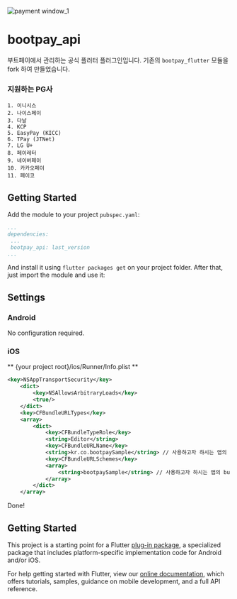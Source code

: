![payment window_1](https://docs.bootpay.co.kr/assets/online/onestore-145efaf06e9a3b1a93d07bbe174b2394f50373e9334a3205174676a181acf5b0.png)

# bootpay_api

부트페이에서 관리하는 공식 플러터 플러그인입니다. 
기존의 ``bootpay_flutter`` 모듈을 fork 하여 만들었습니다.

### 지원하는 PG사 
	1. 이니시스
	2. 나이스페이
	3. 다날
	4. KCP
	5. EasyPay (KICC)
	6. TPay (JTNet)
	7. LG U+
	8. 페이레터
	9. 네이버페이
	10. 카카오페이
	11. 페이코
	

## Getting Started
Add the module to your project ``pubspec.yaml``:
```yaml
...
dependencies:
 ...
 bootpay_api: last_version
...
```
And install it using ``flutter packages get`` on your project folder. After that, just import the module and use it:

## Settings

### Android
No configuration required.

### iOS
** {your project root}/ios/Runner/Info.plist **

```xml
<key>NSAppTransportSecurity</key>
    <dict>
        <key>NSAllowsArbitraryLoads</key>
        <true/>
    </dict>
    <key>CFBundleURLTypes</key>
    <array>
        <dict>
            <key>CFBundleTypeRole</key>
            <string>Editor</string>
            <key>CFBundleURLName</key>
            <string>kr.co.bootpaySample</string> // 사용하고자 하시는 앱의 bundle url name
            <key>CFBundleURLSchemes</key>
            <array>
                <string>bootpaySample</string> // 사용하고자 하시는 앱의 bundle url scheme
            </array>
        </dict>
    </array>
```

Done!

## Getting Started

This project is a starting point for a Flutter
[plug-in package](https://flutter.dev/developing-packages/),
a specialized package that includes platform-specific implementation code for
Android and/or iOS.

For help getting started with Flutter, view our 
[online documentation](https://flutter.dev/docs), which offers tutorials, 
samples, guidance on mobile development, and a full API reference.
